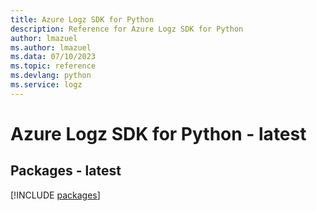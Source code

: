 ```yaml
---
title: Azure Logz SDK for Python
description: Reference for Azure Logz SDK for Python
author: lmazuel
ms.author: lmazuel
ms.data: 07/10/2023
ms.topic: reference
ms.devlang: python
ms.service: logz
---
```

# Azure Logz SDK for Python - latest
## Packages - latest
[!INCLUDE [packages](logz-index.md)]